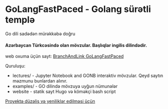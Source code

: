 # GoLangFastPaced - Golang sürətli templə
Go dili sadədən mürəkkəbə doğru

#### Azərbaycan Türkcəsində olan mövzular. Başlıqlar ingilis dilindədir.  

web oxuma üçün sayt: 
[BranchAndLink  GoLangFastPaced](https://branchandlink.github.io/GoLangFastPaced/)


Quruluşu:  

- lectures/ - Jupyter Notebook and GONB interaktiv mövzular. Qeyd saytın məzmunu bunlardan alınır.
- examples/ - GO dilində mövzuya uyğun nümunələr
- website - statik sayt Hugo və köməkçi bash script

[Proyektə düzəliş və yeniliklər edilməsi üçün](https://github.com/BranchAndLink/GoLangFastPaced/blob/main/CONTRIBUTING.md)
